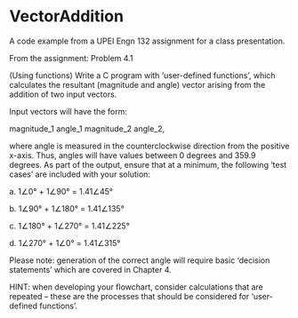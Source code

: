 VectorAddition
==============

A code example from a UPEI Engn 132 assignment for a class presentation.

From the assignment:
Problem 4.1

(Using functions) 
Write a C program with ‘user-defined functions’, which calculates the 
resultant (magnitude and angle) vector arising from the addition of two input 
vectors.

Input vectors will have the form: 

magnitude_1 angle_1 
magnitude_2 angle_2, 

where angle is measured in the counterclockwise direction from the positive 
x-axis. Thus, angles will have values between 0 degrees and 359.9 degrees. 
As part of the output, ensure that at a minimum, the following ‘test cases’ 
are included with your solution: 

a. 1∠0° + 1∠90° = 1.41∠45° 

b. 1∠90° + 1∠180° = 1.41∠135° 

c. 1∠180° + 1∠270° = 1.41∠225° 

d. 1∠270° + 1∠0° = 1.41∠315° 

Please note: generation of the correct angle will require basic ‘decision 
statements’ which are covered in Chapter 4. 

HINT: when developing your flowchart, consider calculations that are 
repeated – these are the processes that should be considered for ‘user-
defined functions’.
